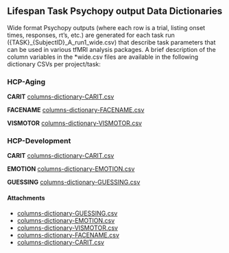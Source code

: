 ## Lifespan Task Psychopy output Data Dictionaries

Wide format Psychopy outputs (where each row is a trial, listing onset times, responses, rt’s, etc.) are generated for each task run ({TASK}\_{SubjectID}\_A\_run1\_wide.csv) that describe task parameters that can be used in various tfMRI analysis packages. A brief description of the column variables in the \*wide.csv files are available in the following dictionary CSVs per project/task:

### HCP-Aging

**CARIT** [columns-dictionary-CARIT.csv](./assets/columns-dictionary-CARIT.csv)

**FACENAME** [columns-dictionary-FACENAME.csv](./assets/columns-dictionary-FACENAME.csv)

**VISMOTOR** [columns-dictionary-VISMOTOR.csv](./assets/columns-dictionary-VISMOTOR.csv)

  


### HCP-Development

**CARIT** [columns-dictionary-CARIT.csv](./assets/columns-dictionary-CARIT.csv)

**EMOTION** [columns-dictionary-EMOTION.csv](./assets/columns-dictionary-EMOTION.csv)

**GUESSING** [columns-dictionary-GUESSING.csv](./assets/columns-dictionary-GUESSING.csv)



#### Attachments

- [columns-dictionary-GUESSING.csv](./assets/columns-dictionary-GUESSING.csv)
- [columns-dictionary-EMOTION.csv](./assets/columns-dictionary-EMOTION.csv)
- [columns-dictionary-VISMOTOR.csv](./assets/columns-dictionary-VISMOTOR.csv)
- [columns-dictionary-FACENAME.csv](./assets/columns-dictionary-FACENAME.csv)
- [columns-dictionary-CARIT.csv](./assets/columns-dictionary-CARIT.csv)
